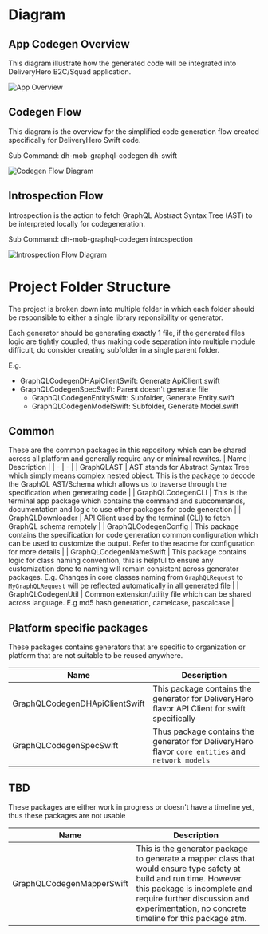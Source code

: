 # Diagram
## App Codegen Overview
This diagram illustrate how the generated code will be integrated into DeliveryHero B2C/Squad application.

![App Overview](https://user-images.githubusercontent.com/5739692/148887375-c15deced-937e-47f2-9871-97d4fb971b83.png)

## Codegen Flow
This diagram is the overview for the simplified code generation flow created specifically for DeliveryHero Swift code.

Sub Command: dh-mob-graphql-codegen dh-swift

![Codegen Flow Diagram](https://user-images.githubusercontent.com/5739692/148887387-ea0b3251-41e2-4de2-ab83-23d6d442762c.png)

## Introspection Flow
Introspection is the action to fetch GraphQL Abstract Syntax Tree (AST) to be interpreted locally for codegeneration.

Sub Command: dh-mob-graphql-codegen introspection

![Introspection Flow Diagram](https://user-images.githubusercontent.com/5739692/148887398-cc723991-f0e6-4df8-8a91-06f73b61a824.png)

# Project Folder Structure 
The project is broken down into multiple folder in which each folder should be responsible to either a single library reponsibility or generator.

Each generator should be generating exactly 1 file, if the generated files logic are tightly coupled, thus making code separation into multiple module difficult, do consider creating subfolder in a single parent folder.

E.g. 
- GraphQLCodegenDHApiClientSwift: Generate ApiClient.swift
- GraphQLCodegenSpecSwift: Parent doesn't generate file
    - GraphQLCodegenEntitySwift: Subfolder, Generate Entity.swift
    - GraphQLCodegenModelSwift: Subfolder, Generate Model.swift

## Common
These are the common packages in this repository which can be shared across all platform and generally require any or minimal rewrites.
| Name | Description | 
| - | - |
| GraphQLAST | AST stands for Abstract Syntax Tree which simply means complex nested object. This is the package to decode the GraphQL AST/Schema which allows us to traverse through the specification when generating code |
| GraphQLCodegenCLI | This is the terminal app package which contains the command and subcommands, documentation and logic to use other packages for code generation |
| GraphQLDownloader | API Client used by the terminal (CLI) to fetch  GraphQL schema remotely | 
| GraphQLCodegenConfig | This package contains the specification for code generation common configuration which can be used to customize the output. Refer to the readme for configuration for more details |
| GraphQLCodegenNameSwift | This package contains logic for class naming convention, this is helpful to ensure any customization done to naming will remain consistent across generator packages. E.g. Changes in core classes naming from `GraphQLRequest` to `MyGraphQLRequest` will be reflected automatically in all generated file |
| GraphQLCodegenUtil | Common extension/utility file which can be shared across language. E.g md5 hash generation, camelcase, pascalcase |

## Platform specific packages
These packages contains generators that are specific to organization or platform that are not suitable to be reused anywhere.

| Name | Description | 
| - | - |
| GraphQLCodegenDHApiClientSwift | This package contains the generator for DeliveryHero flavor API Client for swift specifically |
| GraphQLCodegenSpecSwift | Thus package contains the generator for DeliveryHero flavor `core entities` and `network models` |

## TBD
These packages are either work in progress or doesn't have a timeline yet, thus these packages are not usable

| Name | Description | 
| - | - |
| GraphQLCodegenMapperSwift | This is the generator package to generate a mapper class that would ensure type safety at build and run time. However this package is incomplete and require further discussion and experimentation, no concrete timeline for this package atm. |
